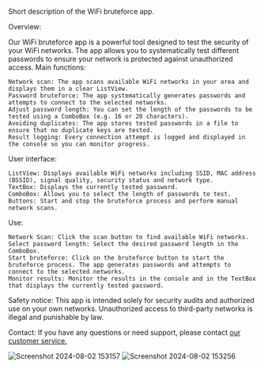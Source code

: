 Short description of the WiFi bruteforce app.

Overview:

Our WiFi bruteforce app is a powerful tool designed to test the security of your WiFi networks. The app allows you to systematically test different passwords to ensure your network is protected against unauthorized access. Main functions:

    Network scan: The app scans available WiFi networks in your area and displays them in a clear ListView.
    Password bruteforce: The app systematically generates passwords and attempts to connect to the selected networks.
    Adjust password length: You can set the length of the passwords to be tested using a ComboBox (e.g. 16 or 20 characters).
    Avoiding duplicates: The app stores tested passwords in a file to ensure that no duplicate keys are tested.
    Result logging: Every connection attempt is logged and displayed in the console so you can monitor progress.

User interface:

    ListView: Displays available WiFi networks including SSID, MAC address (BSSID), signal quality, security status and network type.
    TextBox: Displays the currently tested password.
    ComboBox: Allows you to select the length of passwords to test.
    Buttons: Start and stop the bruteforce process and perform manual network scans.

Use:

    Network Scan: Click the scan button to find available WiFi networks.
    Select password length: Select the desired password length in the ComboBox.
    Start bruteforce: Click on the bruteforce button to start the bruteforce process. The app generates passwords and attempts to connect to the selected networks.
    Monitor results: Monitor the results in the console and in the TextBox that displays the currently tested password.

Safety notice:
This app is intended solely for security audits and authorized use on your own networks. Unauthorized access to third-party networks is illegal and punishable by law. 

Contact:
If you have any questions or need support, please contact [our customer service.](https://cdn-developer.4lima.de/support-kontakt)

![Screenshot 2024-08-02 153157](https://github.com/user-attachments/assets/ded0d069-763b-4b00-bcc3-ac032f1282e7)
![Screenshot 2024-08-02 153256](https://github.com/user-attachments/assets/302c3296-2183-407c-8360-fc5c45200096)
